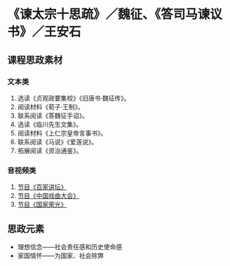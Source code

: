 # 《谏太宗十思疏》／魏征、《答司马谏议书》／王安石

## 课程思政素材

### 文本类

1. 选读《贞观政要集校》《旧唐书·魏征传》。
2. 阅读材料《荀子·王制》。
3. 联系阅读《答魏征手诏》。
4. 选读《临川先生文集》。
5. 阅读材料《上仁宗皇帝言事书》。
6. 联系阅读《马说》《爱莲说》。
7. 拓展阅读《资治通鉴》。

### 音视频类

1. [节目《百家讲坛》](https://tv.cctv.com/2019/11/06/VIDEWohGrxUDzLIVOIF0zIzg191106.shtml)
2. [节目《中国戏曲大会》](https://tv.cctv.com/2018/10/04/VIDE5xpCBet3ClABuhfcsgrG181004.shtml)
3. [节目《国家荣光》](https://tv.cctv.com/2020/04/15/VIDE3gcKeiXzuaRbUyBCYFZi200415.shtml)

## 思政元素

- 理想信念——社会责任感和历史使命感
- 家国情怀——为国家、社会除弊
